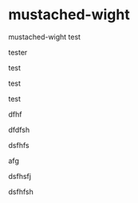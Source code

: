 # mustached-wight
mustached-wight test

tester

test

test

test

dfhf

dfdfsh

dsfhfs

afg

dsfhsfj

dsfhfsh
